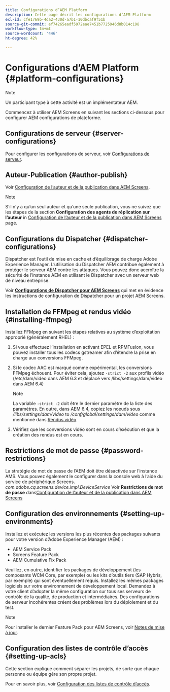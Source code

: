 ```yaml
---
title: Configurations d’AEM Platform
description: Cette page décrit les configurations d’AEM Platform
exl-id: cfe1769b-4da2-430d-a7b1-10dbcaf9f51b
source-git-commit: ef74265eadf5972eae7451b7725946d8b014c198
workflow-type: tm+mt
source-wordcount: '446'
ht-degree: 42%

---
```


# Configurations d’AEM Platform  {#platform-configurations}

>[!NOTE]
>
>Un participant type à cette activité est un implémentateur AEM.

Commencez à utiliser AEM Screens en suivant les sections ci-dessous pour configurer AEM configurations de plateforme.

## Configurations de serveur {#server-configurations}

Pour configurer les configurations de serveur, voir [Configurations de serveur](https://experienceleague.adobe.com/en/docs/experience-manager-screens/user-guide/administering/configuring-screens-introduction#ServerConfiguration).

## Auteur-Publication {#author-publish}

Voir [Configuration de l’auteur et de la publication dans AEM Screens](https://experienceleague.adobe.com/en/docs/experience-manager-screens/user-guide/administering/author-publish/author-and-publish).

>[!NOTE]
>
>S’il n’y a qu’un seul auteur et qu’une seule publication, vous ne suivez que les étapes de la section **Configuration des agents de réplication sur l’auteur** in [Configuration de l’auteur et de la publication dans AEM Screens](https://experienceleague.adobe.com/en/docs/experience-manager-screens/user-guide/administering/author-publish/author-and-publish) page.

## Configurations du Dispatcher {#dispatcher-configurations}

Dispatcher est l’outil de mise en cache et d’équilibrage de charge Adobe Experience Manager. L’utilisation du Dispatcher AEM contribue également à protéger le serveur AEM contre les attaques. Vous pouvez donc accroître la sécurité de l’instance AEM en utilisant le Dispatcher avec un serveur web de niveau entreprise.

Voir **[Configurations de Dispatcher pour AEM Screens](https://experienceleague.adobe.com/en/docs/experience-manager-screens/user-guide/administering/dispatcher-configurations-aem-screens)** qui met en évidence les instructions de configuration de Dispatcher pour un projet AEM Screens.

## Installation de FFMpeg et rendus vidéo {#installing-ffmpeg}

Installez FFMpeg en suivant les étapes relatives au système d’exploitation approprié (généralement RHEL) :

1. Si vous effectuez l’installation en activant EPEL et RPMFusion, vous pouvez installer tous les codecs gstreamer afin d’étendre la prise en charge aux conversions FFMpeg.
1. Si le codec AAC est marqué comme expérimental, les conversions FFMpeg échouent. Pour éviter cela, ajoutez `-strict -2` aux profils vidéo (/etc/dam/video dans AEM 6.3 et déplacé vers /libs/settings/dam/video dans AEM 6.4)

   >[!NOTE]
   >
   >La variable `-strict -2` doit être le dernier paramètre de la liste des paramètres. En outre, dans AEM 6.4, copiez les noeuds sous */libs/settings/dam/video* to */conf/global/settings/dam/video* comme mentionné dans [Rendus vidéo](https://experienceleague.adobe.com/en/docs/experience-manager-screens/user-guide/authoring/product-features/generating-renditions).
1. Vérifiez que les conversions vidéo sont en cours d’exécution et que la création des rendus est en cours.

## Restrictions de mot de passe {#password-restrictions}

La stratégie de mot de passe de l’AEM doit être désactivée sur l’instance AMS. Vous pouvez également le configurer dans la console web à l’aide du service de périphérique Screens. *com.adobe.cq.screens.device.impl.DeviceService*
Voir **Restrictions de mot de passe** dans[Configuration de l’auteur et de la publication dans AEM Screens](https://experienceleague.adobe.com/en/docs/experience-manager-screens/user-guide/administering/author-publish/author-and-publish)

## Configuration des environnements {#setting-up-environments}

Installez et exécutez les versions les plus récentes des packages suivants pour votre version d’Adobe Experience Manager (AEM) :

* AEM Service Pack
* Screens Feature Pack
* AEM Cumulative Fix Pack

Veuillez, en outre, identifier les packages de développement (les composants WCM Core, par exemple) ou les kits d’outils tiers (SAP Hybris, par exemple) qui sont éventuellement requis.
Installez les mêmes packages logiciels sur votre environnement de développement local. Demandez à votre client d’adopter la même configuration sur tous ses serveurs de contrôle de la qualité, de production et intermédiaires. Des configurations de serveur incohérentes créent des problèmes lors du déploiement et du test.

>[!NOTE]
>
>Pour installer le dernier Feature Pack pour AEM Screens, voir [Notes de mise à jour](https://experienceleague.adobe.com/fr/docs/experience-manager-screens/user-guide/aem-screens-introduction).

## Configuration des listes de contrôle d’accès {#setting-up-acls}

Cette section explique comment séparer les projets, de sorte que chaque personne ou équipe gère son propre projet.

Pour en savoir plus, voir [Configuration des listes de contrôle d’accès](https://experienceleague.adobe.com/en/docs/experience-manager-screens/user-guide/administering/setting-up-acls).
